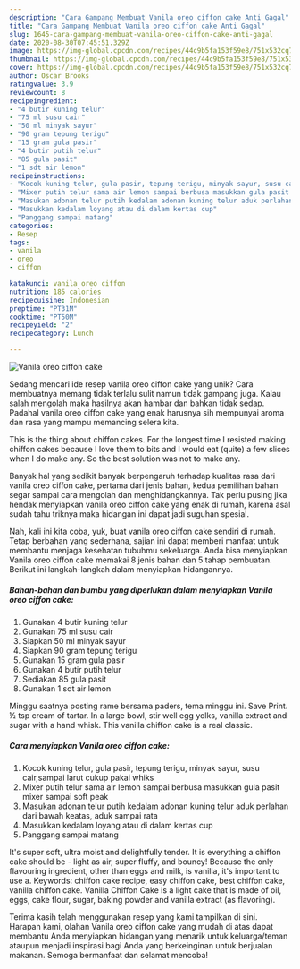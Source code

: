 ```yaml
---
description: "Cara Gampang Membuat Vanila oreo ciffon cake Anti Gagal"
title: "Cara Gampang Membuat Vanila oreo ciffon cake Anti Gagal"
slug: 1645-cara-gampang-membuat-vanila-oreo-ciffon-cake-anti-gagal
date: 2020-08-30T07:45:51.329Z
image: https://img-global.cpcdn.com/recipes/44c9b5fa153f59e8/751x532cq70/vanila-oreo-ciffon-cake-foto-resep-utama.jpg
thumbnail: https://img-global.cpcdn.com/recipes/44c9b5fa153f59e8/751x532cq70/vanila-oreo-ciffon-cake-foto-resep-utama.jpg
cover: https://img-global.cpcdn.com/recipes/44c9b5fa153f59e8/751x532cq70/vanila-oreo-ciffon-cake-foto-resep-utama.jpg
author: Oscar Brooks
ratingvalue: 3.9
reviewcount: 8
recipeingredient:
- "4 butir kuning telur"
- "75 ml susu cair"
- "50 ml minyak sayur"
- "90 gram tepung terigu"
- "15 gram gula pasir"
- "4 butir putih telur"
- "85 gula pasit"
- "1 sdt air lemon"
recipeinstructions:
- "Kocok kuning telur, gula pasir, tepung terigu, minyak sayur, susu cair,sampai larut cukup pakai whiks"
- "Mixer putih telur sama air lemon sampai berbusa masukkan gula pasit mixer sampai soft peak"
- "Masukan adonan telur putih kedalam adonan kuning telur aduk perlahan dari bawah keatas, aduk sampai rata"
- "Masukkan kedalam loyang atau di dalam kertas cup"
- "Panggang sampai matang"
categories:
- Resep
tags:
- vanila
- oreo
- ciffon

katakunci: vanila oreo ciffon 
nutrition: 185 calories
recipecuisine: Indonesian
preptime: "PT31M"
cooktime: "PT50M"
recipeyield: "2"
recipecategory: Lunch

---
```



![Vanila oreo ciffon cake](https://img-global.cpcdn.com/recipes/44c9b5fa153f59e8/751x532cq70/vanila-oreo-ciffon-cake-foto-resep-utama.jpg)

Sedang mencari ide resep vanila oreo ciffon cake yang unik? Cara membuatnya memang tidak terlalu sulit namun tidak gampang juga. Kalau salah mengolah maka hasilnya akan hambar dan bahkan tidak sedap. Padahal vanila oreo ciffon cake yang enak harusnya sih mempunyai aroma dan rasa yang mampu memancing selera kita.

This is the thing about chiffon cakes. For the longest time I resisted making chiffon cakes because I love them to bits and I would eat (quite) a few slices when I do make any. So the best solution was not to make any.

Banyak hal yang sedikit banyak berpengaruh terhadap kualitas rasa dari vanila oreo ciffon cake, pertama dari jenis bahan, kedua pemilihan bahan segar sampai cara mengolah dan menghidangkannya. Tak perlu pusing jika hendak menyiapkan vanila oreo ciffon cake yang enak di rumah, karena asal sudah tahu triknya maka hidangan ini dapat jadi suguhan spesial.


Nah, kali ini kita coba, yuk, buat vanila oreo ciffon cake sendiri di rumah. Tetap berbahan yang sederhana, sajian ini dapat memberi manfaat untuk membantu menjaga kesehatan tubuhmu sekeluarga. Anda bisa menyiapkan Vanila oreo ciffon cake memakai 8 jenis bahan dan 5 tahap pembuatan. Berikut ini langkah-langkah dalam menyiapkan hidangannya.

<!--inarticleads1-->

##### Bahan-bahan dan bumbu yang diperlukan dalam menyiapkan Vanila oreo ciffon cake:

1. Gunakan 4 butir kuning telur
1. Gunakan 75 ml susu cair
1. Siapkan 50 ml minyak sayur
1. Siapkan 90 gram tepung terigu
1. Gunakan 15 gram gula pasir
1. Gunakan 4 butir putih telur
1. Sediakan 85 gula pasit
1. Gunakan 1 sdt air lemon


Minggu saatnya posting rame bersama paders, tema minggu ini. Save Print. ½ tsp cream of tartar. In a large bowl, stir well egg yolks, vanilla extract and sugar with a hand whisk. This vanilla chiffon cake is a real classic. 

<!--inarticleads2-->

##### Cara menyiapkan Vanila oreo ciffon cake:

1. Kocok kuning telur, gula pasir, tepung terigu, minyak sayur, susu cair,sampai larut cukup pakai whiks
1. Mixer putih telur sama air lemon sampai berbusa masukkan gula pasit mixer sampai soft peak
1. Masukan adonan telur putih kedalam adonan kuning telur aduk perlahan dari bawah keatas, aduk sampai rata
1. Masukkan kedalam loyang atau di dalam kertas cup
1. Panggang sampai matang


It&#39;s super soft, ultra moist and delightfully tender. It is everything a chiffon cake should be - light as air, super fluffy, and bouncy! Because the only flavouring ingredient, other than eggs and milk, is vanilla, it&#39;s important to use a. Keywords: chiffon cake recipe, easy chiffon cake, best chiffon cake, vanilla chiffon cake. Vanilla Chiffon Cake is a light cake that is made of oil, eggs, cake flour, sugar, baking powder and vanilla extract (as flavoring). 

Terima kasih telah menggunakan resep yang kami tampilkan di sini. Harapan kami, olahan Vanila oreo ciffon cake yang mudah di atas dapat membantu Anda menyiapkan hidangan yang menarik untuk keluarga/teman ataupun menjadi inspirasi bagi Anda yang berkeinginan untuk berjualan makanan. Semoga bermanfaat dan selamat mencoba!

